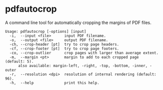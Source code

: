# pdfautocrop
A command line tool for automatically cropping the margins of PDF files.

    Usage: pdfautocrop [-options] [input]
      -i,  --input <file>      input PDF filename.
      -o,  --output <file>     output PDF filename.
      -ch, --crop-header [pt]  try to crop page headers.
      -cf, --crop-footer [pt]  try to crop page footers.
      -co, --crop-outlier      crop pages with larger than average extent.
      -m,  --margin <pt>       margin to add to each cropped page (default: 5).
          also available: margin-left, -right, -top, -bottom, -inner, -outer
      -r,  --resolution <dpi>  resolution of internal rendering (default: 96).
      -h,  --help              print this help.
